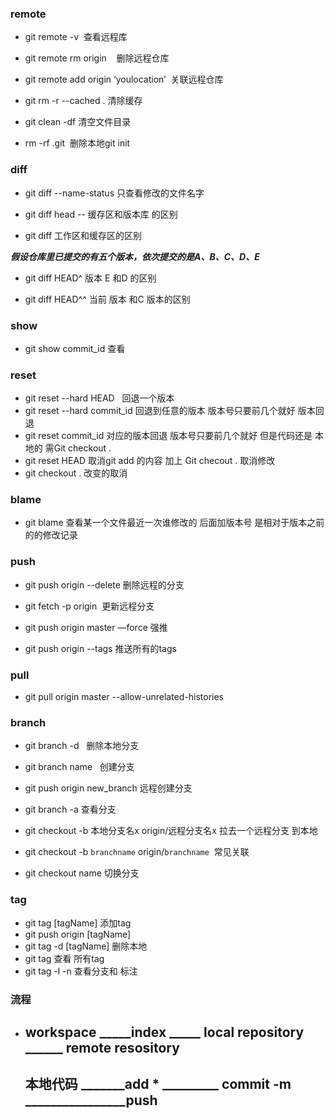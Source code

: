 
###  remote 

+ git remote -v  查看远程库

+ git remote rm origin    删除远程仓库

+ git remote add origin ‘youlocation’  关联远程仓库

+ git rm -r --cached . 清除缓存

+ git clean -df     清空文件目录

+ rm -rf .git  删除本地git init 


### diff  

+ git diff  --name-status      只查看修改的文件名字

+ git diff head --<filename>   缓存区和版本库 的区别 
 
+ git  diff  工作区和缓存区的区别


***假设仓库里已提交的有五个版本，依次提交的是A、B、C、D、E***

+ git diff HEAD^  版本 E 和D 的区别 

+ git diff  HEAD^^   当前 版本 和C  版本的区别


### show 



+  git show   commit_id   查看





###  reset 

+ git  reset --hard HEAD   回退一个版本 
+ git  reset --hard commit_id  回退到任意的版本  版本号只要前几个就好 版本回退 
+ git  reset  commit_id   对应的版本回退  版本号只要前几个就好  但是代码还是 本地的 需Git checkout .
+ git  reset HEAD   取消git  add  的内容  加上 Git checout  . 取消修改
+ git  checkout .   改变的取消

### blame

+ git   blame   查看某一个文件最近一次谁修改的    后面加版本号  是相对于版本之前的的修改记录

### push 

+ git push origin --delete <BranchName> 删除远程的分支
 
+ git fetch -p origin  更新远程分支  

+ git push origin master —force   强推   

+ git push origin  --tags    推送所有的tags  

### pull

+ git pull origin master --allow-unrelated-histories


### branch 

+ git branch -d <BranchName>   删除本地分支
 
+ git branch  name   创建分支

+ git push origin new_branch  远程创建分支
 
+ git branch -a 查看分支

+ git checkout -b 本地分支名x origin/远程分支名x   拉去一个远程分支 到本地
 
+ git checkout -b ```branchname``` origin/```branchname```  常见关联
 
+ git  checkout name 切换分支
 
### tag

+ git tag [tagName] 添加tag  
+ git push origin [tagName]
+ git tag -d [tagName]  删除本地
+ git tag  查看 所有tag
+ git tag -l -n 查看分支和 标注

 ### 流程 
 
+ ## workspace  _____index  _____  local repository  ______ remote resository  

  ## 本地代码  _______add  * _________ commit -m ________________push    
  


 





 
 
 
 

